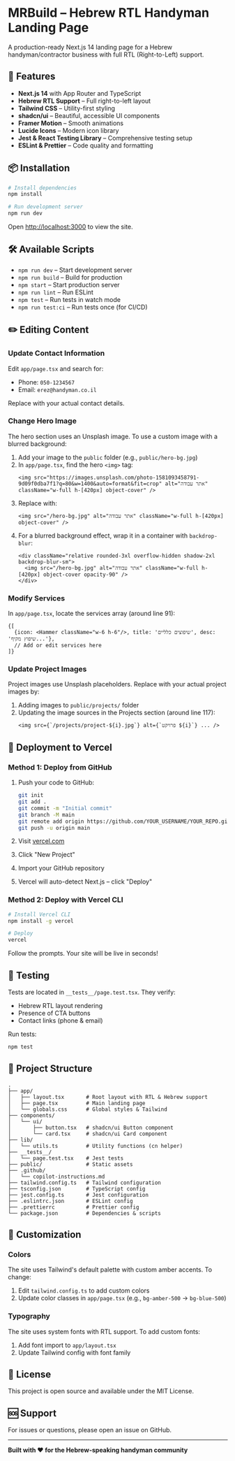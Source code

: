 # MRBuild – Hebrew RTL Handyman Landing Page

A production-ready Next.js 14 landing page for a Hebrew handyman/contractor business with full RTL (Right-to-Left) support.

## 🚀 Features

- **Next.js 14** with App Router and TypeScript
- **Hebrew RTL Support** – Full right-to-left layout
- **Tailwind CSS** – Utility-first styling
- **shadcn/ui** – Beautiful, accessible UI components
- **Framer Motion** – Smooth animations
- **Lucide Icons** – Modern icon library
- **Jest & React Testing Library** – Comprehensive testing setup
- **ESLint & Prettier** – Code quality and formatting

## 📦 Installation

```bash
# Install dependencies
npm install

# Run development server
npm run dev
```

Open [http://localhost:3000](http://localhost:3000) to view the site.

## 🛠️ Available Scripts

- `npm run dev` – Start development server
- `npm run build` – Build for production
- `npm start` – Start production server
- `npm run lint` – Run ESLint
- `npm test` – Run tests in watch mode
- `npm run test:ci` – Run tests once (for CI/CD)

## ✏️ Editing Content

### Update Contact Information

Edit `app/page.tsx` and search for:
- Phone: `050-1234567`
- Email: `erez@handyman.co.il`

Replace with your actual contact details.

### Change Hero Image

The hero section uses an Unsplash image. To use a custom image with a blurred background:

1. Add your image to the `public` folder (e.g., `public/hero-bg.jpg`)
2. In `app/page.tsx`, find the hero `<img>` tag:
   ```tsx
   <img src="https://images.unsplash.com/photo-1581093458791-9d09f0dba7f1?q=80&w=1400&auto=format&fit=crop" alt="אתר עבודה" className="w-full h-[420px] object-cover" />
   ```
3. Replace with:
   ```tsx
   <img src="/hero-bg.jpg" alt="אתר עבודה" className="w-full h-[420px] object-cover" />
   ```
4. For a blurred background effect, wrap it in a container with `backdrop-blur`:
   ```tsx
   <div className="relative rounded-3xl overflow-hidden shadow-2xl backdrop-blur-sm">
     <img src="/hero-bg.jpg" alt="אתר עבודה" className="w-full h-[420px] object-cover opacity-90" />
   </div>
   ```

### Modify Services

In `app/page.tsx`, locate the services array (around line 91):
```tsx
{[
  {icon: <Hammer className="w-6 h-6"/>, title: 'שיפוצים כלליים', desc: 'שיפוץ מקיף...'},
  // Add or edit services here
]}
```

### Update Project Images

Project images use Unsplash placeholders. Replace with your actual project images by:

1. Adding images to `public/projects/` folder
2. Updating the image sources in the Projects section (around line 117):
   ```tsx
   <img src={`/projects/project-${i}.jpg`} alt={`פרויקט ${i}`} ... />
   ```

## 🚢 Deployment to Vercel

### Method 1: Deploy from GitHub

1. Push your code to GitHub:
   ```bash
   git init
   git add .
   git commit -m "Initial commit"
   git branch -M main
   git remote add origin https://github.com/YOUR_USERNAME/YOUR_REPO.git
   git push -u origin main
   ```

2. Visit [vercel.com](https://vercel.com)
3. Click "New Project"
4. Import your GitHub repository
5. Vercel will auto-detect Next.js – click "Deploy"

### Method 2: Deploy with Vercel CLI

```bash
# Install Vercel CLI
npm install -g vercel

# Deploy
vercel
```

Follow the prompts. Your site will be live in seconds!

## 🧪 Testing

Tests are located in `__tests__/page.test.tsx`. They verify:

- Hebrew RTL layout rendering
- Presence of CTA buttons
- Contact links (phone & email)

Run tests:
```bash
npm test
```

## 📁 Project Structure

```
.
├── app/
│   ├── layout.tsx       # Root layout with RTL & Hebrew support
│   ├── page.tsx         # Main landing page
│   └── globals.css      # Global styles & Tailwind
├── components/
│   └── ui/
│       ├── button.tsx   # shadcn/ui Button component
│       └── card.tsx     # shadcn/ui Card component
├── lib/
│   └── utils.ts         # Utility functions (cn helper)
├── __tests__/
│   └── page.test.tsx    # Jest tests
├── public/              # Static assets
├── .github/
│   └── copilot-instructions.md
├── tailwind.config.ts   # Tailwind configuration
├── tsconfig.json        # TypeScript config
├── jest.config.ts       # Jest configuration
├── .eslintrc.json       # ESLint config
├── .prettierrc          # Prettier config
└── package.json         # Dependencies & scripts
```

## 🎨 Customization

### Colors

The site uses Tailwind's default palette with custom amber accents. To change:

1. Edit `tailwind.config.ts` to add custom colors
2. Update color classes in `app/page.tsx` (e.g., `bg-amber-500` → `bg-blue-500`)

### Typography

The site uses system fonts with RTL support. To add custom fonts:

1. Add font import to `app/layout.tsx`
2. Update Tailwind config with font family

## 📄 License

This project is open source and available under the MIT License.

## 🆘 Support

For issues or questions, please open an issue on GitHub.

---

**Built with ❤️ for the Hebrew-speaking handyman community**
